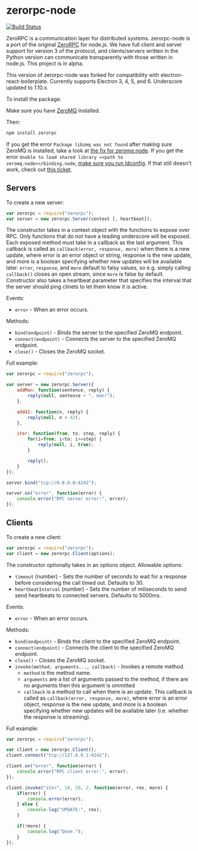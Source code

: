 zerorpc-node
============

[![Build Status](https://travis-ci.org/0rpc/zerorpc-node.svg?branch=master)](https://travis-ci.org/0rpc/zerorpc-node)

ZeroRPC is a communication layer for distributed systems. zerorpc-node is a port of the original [ZeroRPC](https://github.com/0rpc/zerorpc-python) for node.js. We have full client and server support for version 3 of the protocol, and clients/servers written in the Python version can communicate transparently with those written in node.js. This project is in alpha.

This version of zerorpc-node was forked for compatibility with electron-react-boilerplate. Currently supports Electron 3, 4, 5, and 6. Underscore updated to 1.10.x.

To install the package:

Make sure you have [ZeroMQ](https://github.com/zeromq/libzmq) installed.

Then:

```bash
npm install zerorpc
```

If you get the error `Package libzmq was not found` after making sure ZeroMQ is installed, take a look at [the fix for zeromq.node](https://github.com/JustinTulloss/zeromq.node/issues/55). If you get the error `Unable to load shared library <<path to zeromq.node>>/binding.node`, [make sure you run ldconfig](https://github.com/JustinTulloss/zeromq.node/issues/85). If that still doesn't work, check out [this ticket](https://github.com/JustinTulloss/zeromq.node/issues/92).

Servers
-------

To create a new server:

```js
var zerorpc = require("zerorpc");
var server = new zerorpc.Server(context [, heartbeat]);
```

The constructor takes in a context object with the functions to expose
over RPC. Only functions that do not have a leading underscore will be
exposed. Each exposed method must take in a callback as the last
argument. This callback is called as `callback(error, response, more)`
when there is a new update, where error is an error object or string,
response is the new update, and more is a boolean specifying whether new
updates will be available later. `error`, `response`, and `more` default
to falsy values, so e.g. simply calling `callback()` closes an open
stream, since `more` is false by default. Constructor also takes a
heartbeat parameter that specifies the interval that the server should
ping clinets to let them know it is active.

Events:

* `error` - When an error occurs.

Methods:

* `bind(endpoint)` - Binds the server to the specified ZeroMQ endpoint.
* `connect(endpoint)` - Connects the server to the specified ZeroMQ endpoint.
* `close()` - Closes the ZeroMQ socket.

Full example:

```js
var zerorpc = require("zerorpc");

var server = new zerorpc.Server({
    addMan: function(sentence, reply) {
        reply(null, sentence + ", man!");
    },

    add42: function(n, reply) {
        reply(null, n + 42);
    },

    iter: function(from, to, step, reply) {
        for(i=from; i<to; i+=step) {
            reply(null, i, true);
        }

        reply();
    }
});

server.bind("tcp://0.0.0.0:4242");

server.on("error", function(error) {
    console.error("RPC server error:", error);
});
```

Clients
-------

To create a new client:

```js
var zerorpc = require("zerorpc");
var client = new zerorpc.Client(options);
```

The constructor optionally takes in an options object. Allowable options:

* `timeout` (number) - Sets the number of seconds to wait for a response before considering the call timed out. Defaults to 30.
* `heartbeatInterval` (number) - Sets the number of miliseconds to send send heartbeats to connected servers. Defaults to 5000ms.

Events:

* `error` - When an error occurs.

Methods:

* `bind(endpoint)` - Binds the client to the specified ZeroMQ endpoint.
* `connect(endpoint)` - Connects the client to the specified ZeroMQ endpoint.
* `close()` - Closes the ZeroMQ socket.
* `invoke(method, arguments..., callback)` - Invokes a remote method.
  * `method` is the method name.
  * `arguments` are a list of arguments passed to the method, if there are no arguments then this argument is ommitted
  * `callback` is a method to call when there is an update. This callback is called as `callback(error, response, more)`, where error is an error object, response is the new update, and more is a boolean specifying whether new updates will be available later (i.e. whether the response is streaming).

Full example:

```js
var zerorpc = require("zerorpc");

var client = new zerorpc.Client();
client.connect("tcp://127.0.0.1:4242");

client.on("error", function(error) {
    console.error("RPC client error:", error);
});

client.invoke("iter", 10, 20, 2, function(error, res, more) {
    if(error) {
        console.error(error);
    } else {
        console.log("UPDATE:", res);
    }

    if(!more) {
        console.log("Done.");
    }
});
```
